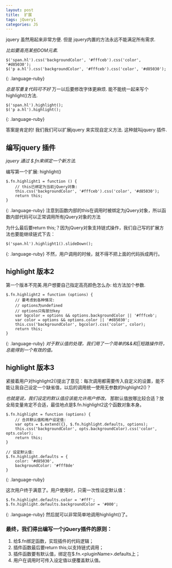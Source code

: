 ```yaml
---
layout: post
title:  扩展
tags: jQuery1
categories: JS
---
```


jquery 虽然用起来非常方便. 但是 jquery内置的方法永远不能满足所有需求.

*比如要高亮某些DOM元素.*
~~~
$('span.hl').css('backgroundColor', '#fffceb').css('color', '#d85030');
$('p a.hl').css('backgroundColor', '#fffceb').css('color', '#d85030');
~~~
{: .language-ruby}

*总是写重复代码可不好* 万一以后要修改字体更麻烦.
能不能统一起来写个 highlight()方法.
~~~
$('span.hl').highlight();
$('p a.hl').highlight();
~~~
{: .language-ruby}

答案是肯定的! 我们我们可以扩展jquery 来实现自定义方法. 这种就叫jquery 插件.



## 编写jquery 插件

*jquery 通过 *$.fn*来绑定一个新方法.*

编写第一个扩展: highlight()
~~~
$.fn.highlight1 = function () {
    // this已绑定为当前jQuery对象:
    this.css('backgroundColor', '#fffceb').css('color', '#d85030');
    return this;
}
~~~
{: .language-ruby}
注意到函数内部的this在调用时被绑定为jQuery对象，所以函数内部代码可以正常调用所有jQuery对象的方法

为什么最后要return this;？因为jQuery对象支持链式操作，我们自己写的扩展方法也要能继续链式下去：
~~~
$('span.hl').highlight1().slideDown();
~~~
{: .language-ruby}
不然，用户调用的时候，就不得不把上面的代码拆成两行。



## highlight 版本2
第一个版本不完美.用户想要自己指定高亮颜色怎么办: 给方法加个参数.
~~~
$.fn.highlight2 = function (options) {
    // 要考虑到各种情况:
    // options为undefined
    // options只有部分key
    var bgcolor = options && options.backgroundColor || '#fffceb';
    var color = options && options.color || '#d85030';
    this.css('backgroundColor', bgcolor).css('color', color);
    return this;
}
~~~
{: .language-ruby}
*对于默认值的处理，我们用了一个简单的&&和||短路操作符，总能得到一个有效的值。*


## highlight 版本3
紧接着用户对highlight2()提出了意见：每次调用都需要传入自定义的设置，能不能让我自己设定一个缺省值，以后的调用统一使用无参数的highlight2()？

*也就是说，我们设定的默认值应该能允许用户修改。*
那默认值放哪比较合适？放全局变量肯定不合适，最佳地点是$.fn.highlight2这个函数对象本身。

~~~
$.fn.highlight = function (options) {
    // 合并默认值和用户设定值:
    var opts = $.extend({}, $.fn.highlight.defaults, options);
    this.css('backgroundColor', opts.backgroundColor).css('color', opts.color);
    return this;
}

// 设定默认值:
$.fn.highlight.defaults = {
    color: '#d85030',
    backgroundColor: '#fff8de'
}
~~~
{: .language-ruby}

这次用户终于满意了。用户使用时，只需一次性设定默认值：
~~~
$.fn.highlight.defaults.color = '#fff';
$.fn.highlight.defaults.backgroundColor = '#000';
~~~
{: .language-ruby}
然后就可以非常简单地调用highlight()了。







### 最终，我们得出编写一个jQuery插件的原则：
1.  给$.fn绑定函数，实现插件的代码逻辑；
2.  插件函数最后要return this;以支持链式调用；
3.  插件函数要有默认值，绑定在$.fn.\<pluginName\>.defaults上；
4.  用户在调用时可传入设定值以便覆盖默认值。

































